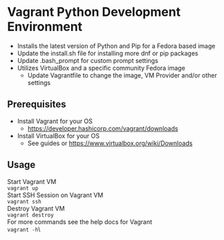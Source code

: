 # Vagrant Python Development Environment
- Installs the latest version of Python and Pip for a Fedora based image 
- Update the install.sh file for installing more dnf or pip packages
- Update .bash_prompt for custom prompt settings
- Utilizes VirtualBox and a specific community Fedora image
  - Update Vagrantfile to change the image, VM Provider and/or other settings

## Prerequisites
- Install Vagrant for your OS
  - https://developer.hashicorp.com/vagrant/downloads
- Install VirtualBox for your OS
  - See guides or https://www.virtualbox.org/wiki/Downloads

## Usage
Start Vagrant VM\
`vagrant up`\
Start SSH Session on Vagrant VM\
`vagrant ssh`\
Destroy Vagrant VM\
`vagrant destroy`\
For more commands see the help docs for Vagrant\
`vagrant -h`\
